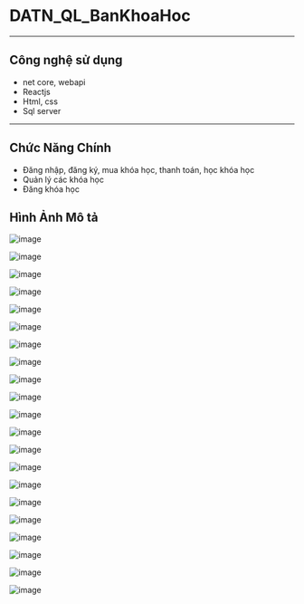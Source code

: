 # DATN_QL_BanKhoaHoc

<hr/>

<h2>Công nghệ sử dụng</h2>
<ul>
  <li> net core, webapi</li>
  <li>Reactjs</li>
  <li>Html, css</li>
  <li>Sql server</li>
</ul>
<hr />
<h2>Chức Năng Chính</h2>
<ul>
  <li>Đăng nhập, đăng ký, mua khóa học, thanh toán, học khóa học</li>
  <li>Quản lý các khóa học</li>
  <li>Đăng khóa học </li>
</ul>
<h2>Hình Ảnh Mô tả</h2>

![image](https://github.com/longdev09/DoAn_webBanKhoaHoc/assets/99789564/e145a7de-5bd2-4668-a66a-dbbb6dca907f)

![image](https://github.com/longdev09/DoAn_webBanKhoaHoc/assets/99789564/ec3ddcc7-5b90-4723-ae06-0338cbe606bd)

![image](https://github.com/longdev09/DoAn_webBanKhoaHoc/assets/99789564/cd876c04-6f47-4145-8ef1-e6c66b769131)

![image](https://github.com/longdev09/DoAn_webBanKhoaHoc/assets/99789564/e1a9e49a-d48a-4e2d-94d2-091411037bcd)

![image](https://github.com/longdev09/DoAn_webBanKhoaHoc/assets/99789564/b70f28ad-4861-488b-930c-f9b5792cd5ed)

![image](https://github.com/longdev09/DoAn_webBanKhoaHoc/assets/99789564/693a6a5a-126f-44a7-88f0-fe941a39c5c4)

![image](https://github.com/longdev09/DoAn_webBanKhoaHoc/assets/99789564/6261513e-5584-4774-a0ed-78e3e8038ea0)

![image](https://github.com/longdev09/DoAn_webBanKhoaHoc/assets/99789564/7fe87423-eca6-4138-a18a-6691f4e0aa68)

![image](https://github.com/longdev09/DoAn_webBanKhoaHoc/assets/99789564/a0553211-c7ae-43e1-91e5-abcb253ce9c0)

![image](https://github.com/longdev09/DoAn_webBanKhoaHoc/assets/99789564/5e5dfbe7-3fa0-4cb4-9a91-b6d51a18ef52)

![image](https://github.com/longdev09/DoAn_webBanKhoaHoc/assets/99789564/5e341c6d-b1e6-443f-99f9-e32cd393321d)

![image](https://github.com/longdev09/DoAn_webBanKhoaHoc/assets/99789564/2f9e15a5-f2f3-46bc-9cbc-cd3e4e16d8b9)

![image](https://github.com/longdev09/DoAn_webBanKhoaHoc/assets/99789564/d2940b6e-cb7c-4246-b02e-197bcba4e3d4)

![image](https://github.com/longdev09/DoAn_webBanKhoaHoc/assets/99789564/09291158-565b-4f34-b017-b8562fd94fa3)

![image](https://github.com/longdev09/DoAn_webBanKhoaHoc/assets/99789564/5f21bdfb-01f1-4528-9e40-5bd741fee1fe)

![image](https://github.com/longdev09/DoAn_webBanKhoaHoc/assets/99789564/d03664de-6735-43f6-8e51-8bd1590b559b)

![image](https://github.com/longdev09/DoAn_webBanKhoaHoc/assets/99789564/a371289e-a7ac-4703-8258-628268bb7c49)

![image](https://github.com/longdev09/DoAn_webBanKhoaHoc/assets/99789564/a7e2fe12-dce7-4092-ad59-d895700b6e99)

![image](https://github.com/longdev09/DoAn_webBanKhoaHoc/assets/99789564/4af87280-7dc8-400a-8ce3-6faae99c8cfa)

![image](https://github.com/longdev09/DoAn_webBanKhoaHoc/assets/99789564/00c465ca-0652-443b-aca8-87daf24540be)

![image](https://github.com/longdev09/DoAn_webBanKhoaHoc/assets/99789564/e0573c26-0d99-4dfc-8f3d-9b353049c175)
























